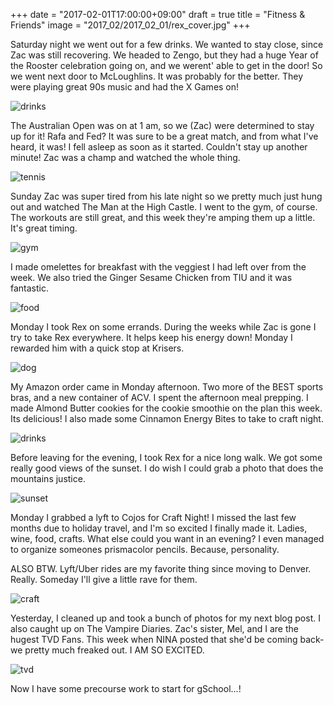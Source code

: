 +++
date = "2017-02-01T17:00:00+09:00"
draft = true
title = "Fitness & Friends"
image = "2017_02/2017_02_01/rex_cover.jpg"
+++

Saturday night we went out for a few drinks. We wanted to stay close, since Zac was still recovering. We headed to Zengo, but they had a huge Year of the Rooster celebration going on, and we werent' able to get in the door! So we went next door to McLoughlins. It was probably for the better. They were playing great 90s music and had the X Games on!

![drinks](/images/2017_02/2017_02_01/drinks.jpg)

The Australian Open was on at 1 am, so we (Zac) were determined to stay up for it! Rafa and Fed? It was sure to be a great match, and from what I've heard, it was! I fell asleep as soon as it started. Couldn't stay up another minute! Zac was a champ and watched the whole thing.

![tennis](/images/2017_02/2017_02_01/aus.jpg)

Sunday Zac was super tired from his late night so we pretty much just hung out and watched The Man at the High Castle. I went to the gym, of course. The workouts are still great, and this week they're amping them up a little. It's great timing.

![gym](/images/2017_02/2017_02_01/fitness.jpg)

I made omelettes for breakfast with the veggiest I had left over from the week. We also tried the Ginger Sesame Chicken from TIU and it was fantastic.

![food](/images/2017_02/2017_02_01/food.jpg)

Monday I took Rex on some errands. During the weeks while Zac is gone I try to take Rex everywhere. It helps keep his energy down! Monday I rewarded him with a quick stop at Krisers.

![dog](/images/2017_02/2017_02_01/errands.jpg)

My Amazon order came in Monday afternoon. Two more of the BEST sports bras, and a new container of ACV. I spent the afternoon meal prepping. I made Almond Butter cookies for the cookie smoothie on the plan this week. Its delicious! I also made some Cinnamon Energy Bites to take to craft night.

![drinks](/images/2017_02/2017_02_01/drink.jpg)

Before leaving for the evening, I took Rex for a nice long walk. We got some really good views of the sunset. I do wish I could grab a photo that does the mountains justice.

![sunset](/images/2017_02/2017_02_01/sunset.jpg)

Monday I grabbed a lyft to Cojos for Craft Night! I missed the last few months due to holiday travel, and I'm so excited I finally made it. Ladies, wine, food, crafts. What else could you want in an evening? I even managed to organize someones prismacolor pencils. Because, personality.

ALSO BTW. Lyft/Uber rides are my favorite thing since moving to Denver. Really. Someday I'll give a little rave for them.

![craft](/images/2017_02/2017_02_01/craft.jpg)

Yesterday, I cleaned up and took a bunch of photos for my next blog post. I also caught up on The Vampire Diaries. Zac's sister, Mel, and I are the hugest TVD Fans. This week when NINA posted that she'd be coming back- we pretty much freaked out. I AM SO EXCITED.

![tvd](/images/2017_02/2017_02_01/tvd.jpg)

Now I have some precourse work to start for gSchool...!

